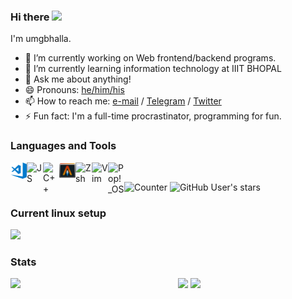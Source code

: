 ### Hi there <img src="https://raw.githubusercontent.com/MartinHeinz/MartinHeinz/master/wave.gif" width="30px">

I'm umgbhalla.

- 🔭 I’m currently working on Web frontend/backend programs.
- 🌱 I’m currently learning information technology at IIIT BHOPAL
- 💬 Ask me about anything!
- 😄 Pronouns: [he/him/his](https://pronoun.is/he)
- 📫 How to reach me: [e-mail](mailto:umg.bhalla88@gmail.com) / [Telegram](https://t.me/umgbhalla) / [Twitter](https://twitter.com/umgbhalla)
- ⚡ Fun fact: I'm a full-time procrastinator, programming for fun.
  <br />

### Languages and Tools

[<img align="left" alt="Visual Studio Code" width="26px" src="https://raw.githubusercontent.com/github/explore/80688e429a7d4ef2fca1e82350fe8e3517d3494d/topics/visual-studio-code/visual-studio-code.png" />](https://code.visualstudio.com/)

[<img align="left" alt="JS" width="26px" src="https://upload.wikimedia.org/wikipedia/commons/thumb/9/99/Unofficial_JavaScript_logo_2.svg/640px-Unofficial_JavaScript_logo_2.svg.png" />](https://www.wikiwand.com/en/JavaScript)
[<img align="left" alt="C++" width="26px" src="https://upload.wikimedia.org/wikipedia/commons/1/18/ISO_C%2B%2B_Logo.svg" />](https://www.wikiwand.com/en/C%2B%2B)

<!-- [<img align="left" alt="Git" width="26px" src="https://raw.githubusercontent.com/github/explore/80688e429a7d4ef2fca1e82350fe8e3517d3494d/topics/git/git.png" />](https://git-scm.com/) -->

[<img align="left" alt="Terminal" width="26px" src="https://raw.githubusercontent.com/alacritty/alacritty/master/extra/logo/compat/alacritty-term%2Bscanlines.png" />](https://github.com/alacritty/alacritty)
[<img align="left" alt="Zsh" width="26px" src="https://raw.githubusercontent.com/odb/official-bash-logo/master/assets/Logos/Icons/SVG/128x128.svg" />](https://www.wikiwand.com/en/Z_shell)
[<img align="left" alt="Vim" width="26px" src="https://upload.wikimedia.org/wikipedia/commons/thumb/9/9f/Vimlogo.svg/640px-Vimlogo.svg.png" />](https://www.vim.org/)
[<img align="left" alt="Pop!_OS" width="26px" src="https://upload.wikimedia.org/wikipedia/commons/thumb/c/c5/Pop_OS-Logo-nobg.svg/640px-Pop_OS-Logo-nobg.svg.png" />](https://pop.system76.com/)

&nbsp;
&nbsp;

![Counter](https://visitor-badge.glitch.me/badge?page_id=umgbhalla.visitor-badge)
![GitHub User's stars](https://img.shields.io/github/stars/umgbhalla?affiliations=OWNER%2CCOLLABORATOR&label=GH%20stars)

<!-- [![GitHub Sponsors](https://img.shields.io/github/sponsors/yuk7?label=GH%20sponsors&style=flat)](https://github.com/sponsors/yuk7) -->
### Current linux setup
<img src="https://cdn.discordapp.com/attachments/635625917623828520/826111760149905428/unknown.png"  width='702.271'/>


### Stats
<img  src="https://activity-graph.herokuapp.com/graph?username=umgbhalla&bg_color=011627&color=e4e2e2&line=fafafa&point=f4f2f2&area=true&hide_border=true" width='702.21' />


<a href="https://github.com/anuraghazra/github-readme-stats">
  <img  src="https://github-readme-stats.vercel.app/api?username=umgbhalla&count_private=true&show_icons=true&theme=nightowl&hide_border=true"  width='432'/>
</a>

<a href="https://github.com/anuraghazra/github-readme-stats">
  <img align="left" src="https://github-readme-stats.vercel.app/api/top-langs/?username=umgbhalla&exclude_repo=dotfiles&theme=nightowl&hide_border=true" width='268' />
</a>

